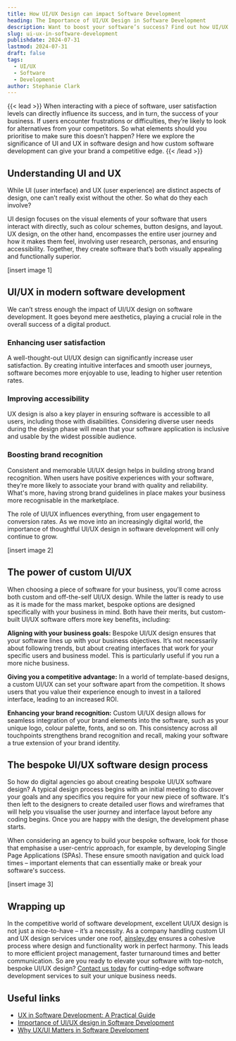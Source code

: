 ```yaml
---
title: How UI/UX Design can impact Software Development
heading: The Importance of UI/UX Design in Software Development
description: Want to boost your software’s success? Find out how UI/UX design enhances user satisfaction, accessibility, and brand recognition in modern software development.
slug: ui-ux-in-software-development
publishdate: 2024-07-31
lastmod: 2024-07-31
draft: false
tags:
  - UI/UX
  - Software
  - Development
author: Stephanie Clark
---
```


{{< lead >}}
When interacting with a piece of software, user satisfaction levels can directly influence its success, and in turn, the
success of your business. If users encounter frustrations or difficulties, they’re likely to look for alternatives from
your competitors. So what elements should you prioritise to make sure this doesn’t happen? Here we explore the
significance of UI and UX in software design and how custom software development can give your brand a competitive edge.
{{< /lead >}}

## Understanding UI and UX

While UI (user interface) and UX (user experience) are distinct aspects of design, one can’t really exist without the
other. So what do they each involve?

UI design focuses on the visual elements of your software that users interact with directly, such as colour schemes,
button designs, and layout. UX design, on the other hand, encompasses the entire user journey and how it makes them
feel, involving user research, personas, and ensuring accessibility. Together, they create software that’s both visually
appealing and functionally superior.

\[insert image 1\]

## UI/UX in modern software development

We can’t stress enough the impact of UI/UX design on software development. It goes beyond mere aesthetics, playing a
crucial role in the overall success of a digital product.

### Enhancing user satisfaction

A well-thought-out UI/UX design can significantly increase user satisfaction. By creating intuitive interfaces and
smooth user journeys, software becomes more enjoyable to use, leading to higher user retention rates.

### Improving accessibility

UX design is also a key player in ensuring software is accessible to all users, including those with disabilities.
Considering diverse user needs during the design phase will mean that your software application is inclusive and usable
by the widest possible audience.

### Boosting brand recognition

Consistent and memorable UI/UX design helps in building strong brand recognition. When users have positive experiences
with your software, they’re more likely to associate your brand with quality and reliability. What's more, having strong
brand guidelines in place makes your business more recognisable in the marketplace.

The role of UI/UX influences everything, from user engagement to conversion rates. As we move into an increasingly
digital world, the importance of thoughtful UI/UX design in software development will only continue to grow.

\[insert image 2\]

## The power of custom UI/UX

When choosing a piece of software for your business, you'll come across both custom and off-the-self UI/UX design. While
the latter is ready to use as it is made for the mass market, bespoke options are designed specifically with your
business in mind. Both have their merits, but custom-built UI/UX software offers more key benefits, including:

**Aligning with your business goals:** Bespoke UI/UX design ensures that your software lines up with your business
objectives. It’s not necessarily about following trends, but about creating interfaces that work for your specific users
and business model. This is particularly useful if you run a more niche business.

**Giving you a competitive advantage:** In a world of template-based designs, a custom UI/UX can set your software apart
from the competition. It shows users that you value their experience enough to invest in a tailored interface, leading
to an increased ROI.

**Enhancing your brand recognition:** Custom UI/UX design allows for seamless integration of your brand elements into
the software, such as your unique logo, colour palette, fonts, and so on. This consistency across all touchpoints
strengthens brand recognition and recall, making your software a true extension of your brand identity.

## The bespoke UI/UX software design process

So how do digital agencies go about creating bespoke UI/UX software design? A typical design process begins with an
initial meeting to discover your goals and any specifics you require for your new piece of software. It's then left to
the designers to create detailed user flows and wireframes that will help you visualise the user journey and interface
layout before any coding begins. Once you are happy with the design, the development phase starts.

When considering an agency to build your bespoke software, look for those that emphasise a user-centric approach, for
example, by developing Single Page Applications (SPAs). These ensure smooth navigation and quick load times – important
elements that can essentially make or break your software's success.

\[insert image 3\]

## Wrapping up

In the competitive world of software development, excellent UI/UX design is not just a nice-to-have – it’s a necessity.
As a company handling custom UI and UX design services under one roof, [ainsley.dev](http://ainsley.dev) ensures a
cohesive process where design and functionality work in perfect harmony. This leads to more efficient project
management, faster turnaround times and better communication. So are you ready to elevate your software with top-notch,
bespoke UI/UX design? [Contact us today](https://ainsley.dev/contact/) for cutting-edge software development services to
suit your unique business needs.

## Useful links

* [UX in Software Development: A Practical Guide](https://brainhub.eu/guides/ux-in-software-development)
* [Importance of UI/UX design in Software Development](https://medium.com/@tobiegbude/importance-of-ui-ux-design-in-software-development-c21b342c2f12)
* [Why UX/UI Matters in Software Development](https://softwarethings.pro/blog/importance-of-ui-ux-design-in-software-development-business-guide)

